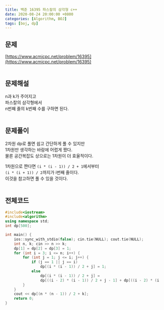```yaml
---
title: 백준 16395 파스칼의 삼각형 c++
date: 2020-08-24 20:00:00 +0800
categories: [Algorithm, BOJ]
tags: [boj, dp]
---
```


## 문제
[https://www.acmicpc.net/problem/16395](https://www.acmicpc.net/problem/16395)  
<br>

## 문제해설  
n과 k가 주어지고  
파스칼의 삼각형에서  
n번째 줄의 k번째 수를 구하면 된다.  
<br>

## 문제풀이  
2차원 dp로 풀면 쉽고 간단하게 풀 수 있지만  
1차원만 생각하는 바람에 어렵게 짰다.  
물론 공간복잡도 상으로는 1차원이 더 효율적이다.  

1차원으로 짠다면 `(i * (i - 1)) / 2 + 1`에서부터  
`(i * (i + 1)) / 2`까지가 i번째 줄이다.  
이것을 참고하면 풀 수 있을 것이다.  
<br>


## 전체코드
```c++
#include<iostream>
#include<algorithm>
using namespace std;
int dp[500];

int main() {
	ios::sync_with_stdio(false); cin.tie(NULL); cout.tie(NULL);
	int n, k; cin >> n >> k;
	dp[1] = dp[2] = dp[3] = 1;
	for (int i = 3; i <= n; i++) {
		for (int j = 1; j <= i; j++) {
			if (j == 1 || j == i)
				dp[(i * (i - 1)) / 2 + j] = 1;
			else
				dp[(i * (i - 1)) / 2 + j] = 
				dp[((i - 2) * (i - 1)) / 2 + j - 1] + dp[((i - 2) * (i - 1)) / 2 + j];
		}
	}
	cout << dp[(n * (n - 1)) / 2 + k];
	return 0;
}
```